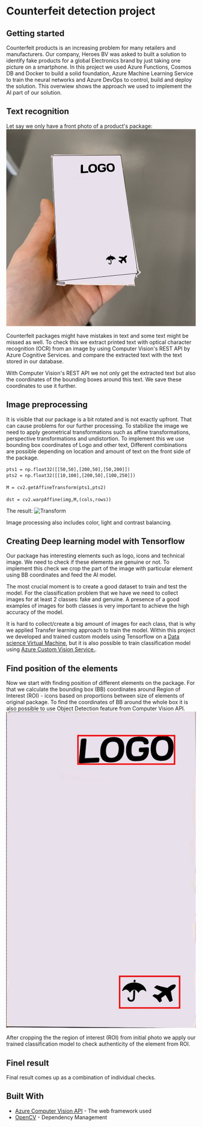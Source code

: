 # Counterfeit detection project

## Getting started
Counterfeit products is an increasing problem for many retailers and manufacturers. Our company, Heroes BV was asked to built a solution to identify fake products for a global Electronics brand by just taking one picture on a smartphone. In this project we used Azure Functions, Cosmos DB and Docker to build a solid foundation, Azure Machine Learning Service to train the neural networks and Azure DevOps to control, build and deploy the solution. This overwiew shows the approach we used to implement the AI part of our solution.

## Text  recognition
Let say we only have a front photo of a product's package:
![GitHub Logo](/False.jpg)

Counterfeit packages might have mistakes in text and some text might be missed as well. To check this we extract printed text with optical character recognition (OCR) from an image by using Computer Vision's REST API by Azure Cognitive Services. and compare the extracted text with the text stored in our database.

With Computer Vision's REST API we not only get the extracted text but also the coordinates of the bounding boxes around this text. We save these coordinates to use it further.


## Image preprocessing
It is visible that our package is a bit rotated and is not exactly upfront. That can cause problems for our further processing. To stabilize the image we need to apply geometrical transformations such as affine transformations, perspective transformations and undistortion. To implement this we use bounding box coordinates of Logo and other text,  Different combinations are possible depending on location and amount of text on the front side of the package. 

```
pts1 = np.float32([[50,50],[200,50],[50,200]])
pts2 = np.float32([[10,100],[200,50],[100,250]])

M = cv2.getAffineTransform(pts1,pts2)

dst = cv2.warpAffine(img,M,(cols,rows))
```
The result:
![Transform](/Screenshot_2019-03-23_at_12.56.36.png)

Image processing also includes color, light and contrast balancing.

## Creating Deep learning model with Tensorflow
Our package has interesting elements such as logo, icons and technical image. We need to check if these elements are genuine or not. To implement this check we crop the part of the image with particular element using BB coordinates and feed the AI model.

The most crucial moment is to create a good dataset to train and test the model. For the classification problem that we have we need to collect images for at least 2 classes: fake and genuine. A presence of a good examples of images for both classes is very important to achieve the high accuracy of the model. 


It is hard to collect/create a big amount of images for each class, that is why we applied Transfer learning approach to train the model. Within this project we developed and trained custom models using Tensorflow on a [Data science Virtual Machine](https://azure.microsoft.com/en-us/services/virtual-machines/data-science-virtual-machines/), but it is also possible to train classification model using [Azure Custom Vision Service.](https://www.customvision.ai/).



## Find position of the elements
Now we start with finding position of different elements on the package. For that we calculate the bounding box (BB) coordinates around Region of Interest (ROI) - icons based on proportions between size of elements of original package. To find the coordinates of BB around the whole box it is also possible to use Object Detection feature from Computer Vision API.
![BoundingBoxes](/TransformPerspectivePackage.jpg)

After cropping the the region of interest (ROI) from initial photo we apply our trained classification model to check authenticity of the element from ROI. 

## Finel result
Final result comes up as a combination of individual checks.

## Built With

* [Azure Computer Vision API](https://docs.microsoft.com/en-us/azure/cognitive-services/computer-vision/quickstarts/python-print-text) - The web framework used
* [OpenCV](https://opencv.org/) - Dependency Management




